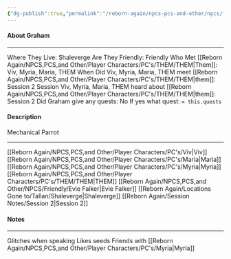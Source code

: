 ```yaml
---
{"dg-publish":true,"permalink":"/reborn-again/npcs-pcs-and-other/npcs/friendly/graham/"}
---
```



#### About Graham
---
Where They Live: Shaleverge
Are They Friendly: Friendly 
Who Met [[Reborn Again/NPCS,PCS,and Other/Player Characters/PC's/THEM/THEM\|Them]]: Viv, Myria, Maria, THEM
When Did Viv, Myria, Maria, THEM meet [[Reborn Again/NPCS,PCS,and Other/Player Characters/PC's/THEM/THEM\|them]]: Session 2
Session Viv, Myria, Maria, THEM heard about [[Reborn Again/NPCS,PCS,and Other/Player Characters/PC's/THEM/THEM\|them]]: Session 2
Did Graham give any quests: No
	If yes what quest: `= this.quests`


#### Description
Mechanical Parrot

---
[[Reborn Again/NPCS,PCS,and Other/Player Characters/PC's/Viv\|Viv]]
[[Reborn Again/NPCS,PCS,and Other/Player Characters/PC's/Maria\|Maria]]
[[Reborn Again/NPCS,PCS,and Other/Player Characters/PC's/Myria\|Myria]]
[[Reborn Again/NPCS,PCS,and Other/Player Characters/PC's/THEM/THEM\|THEM]]
[[Reborn Again/NPCS,PCS,and Other/NPCS/Friendly/Evie Falker\|Evie Falker]]
[[Reborn Again/Locations Gone to/Tallan/Shaleverge\|Shaleverge]]
[[Reborn Again/Session Notes/Session 2\|Session 2]]

#### Notes
---
Glitches when speaking 
Likes seeds
Friends with [[Reborn Again/NPCS,PCS,and Other/Player Characters/PC's/Myria\|Myria]]  

